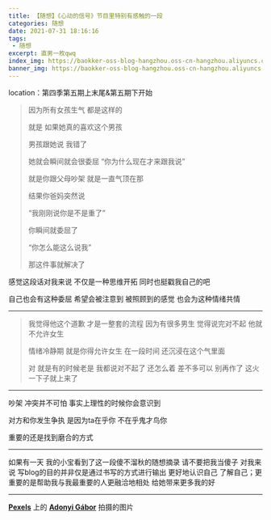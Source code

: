 ```yaml
---
title: 【随想】《心动的信号》节目里特别有感触的一段
categories: 随想
date: 2021-07-31 18:16:16
tags:
 - 随想
excerpt: 直男一枚qwq
index_img: https://baokker-oss-blog-hangzhou.oss-cn-hangzhou.aliyuncs.com/cdn_for_blog/blog_imgs/pexels-adonyi-g%C3%A1bor-1765497.jpg
banner_img: https://baokker-oss-blog-hangzhou.oss-cn-hangzhou.aliyuncs.com/cdn_for_blog/blog_imgs/pexels-adonyi-g%C3%A1bor-1765497.jpg
---
```


location：第四季第五期上末尾&第五期下开始



> 因为所有女孩生气 都是这样的
>
> 就是 如果她真的喜欢这个男孩
>
> 男孩跟她说 我错了
>
> 她就会瞬间就会很委屈 “你为什么现在才来跟我说”  
>
> 就是你跟父母吵架 就是一直气顶在那
>
> 结果你爸妈突然说
>
> “我刚刚说你是不是重了”
>
> 你瞬间就委屈了
>
> “你怎么能这么说我”
>
> 那这件事就解决了



感觉这段话对我来说 不仅是一种思维开拓 同时也挺戳我自己的吧

自己也会有这种委屈 希望会被注意到 被照顾到的感觉 也会为这种情绪共情



---


> 我觉得他这个道歉
> 才是一整套的流程
> 因为有很多男生
> 觉得说完对不起
> 他就不允许女生
>
> 情绪冷静期
> 就是你得允许女生
> 在一段时间
> 还沉浸在这个气里面
>
> 对 就是有的时候老是
> 我都说对不起了 还怎么着
> 差不多可以 别再作了
> 这火一下子就上来了



---

吵架 冲突并不可怕 事实上理性的时候你会意识到

对方和你发生争执 是因为ta在乎你 不在乎鬼才鸟你

重要的还是找到磨合的方式

---

如果有一天 我的小宝看到了这一段傻不溜秋的随想摘录 请不要把我当傻子 对我来说 写blog的目的并非仅是通过书写的方式进行输出 更好地认识自己 了解自己；更重要的是帮助我与我最重要的人更融洽地相处 给她带来更多我的好

---

**[Pexels](https://www.pexels.com/zh-cn/photo/1765497/?utm_content=attributionCopyText&utm_medium=referral&utm_source=pexels)** 上的 **[Adonyi Gábor](https://www.pexels.com/zh-cn/@adonyi-foto?utm_content=attributionCopyText&utm_medium=referral&utm_source=pexels)** 拍摄的图片

